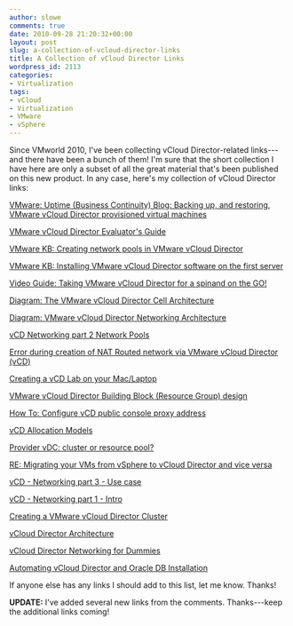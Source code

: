 ```yaml
---
author: slowe
comments: true
date: 2010-09-28 21:20:32+00:00
layout: post
slug: a-collection-of-vcloud-director-links
title: A Collection of vCloud Director Links
wordpress_id: 2113
categories:
- Virtualization
tags:
- vCloud
- Virtualization
- VMware
- vSphere
---
```


Since VMworld 2010, I've been collecting vCloud Director-related links---and there have been a bunch of them! I'm sure that the short collection I have here are only a subset of all the great material that's been published on this new product. In any case, here's my collection of vCloud Director links:

[VMware: Uptime (Business Continuity) Blog: Backing up, and restoring, VMware vCloud Director provisioned virtual machines](http://blogs.vmware.com/uptime/2010/09/backing-up-and-restoring-vmware-cloud-director-provisioned-virtual-machines.html)  

[VMware vCloud Director Evaluator's Guide](http://www.vmware.com/resources/techresources/10140)  

[VMware KB: Creating network pools in VMware vCloud Director](http://kb.vmware.com/kb/1026300)  

[VMware KB: Installing VMware vCloud Director software on the first server](http://kb.vmware.com/kb/1026381)  

[Video Guide: Taking VMware vCloud Director for a spinand on the GO!](http://www.hypervizor.com/2010/09/video-guide-taking-vmware-vcloud-director-for-a-spin-and-on-the-go/)  

[Diagram: The VMware vCloud Director Cell Architecture](http://www.hypervizor.com/2010/09/diagram-the-vmware-vcloud-director-cell-architecture/)  

[Diagram: VMware vCloud Director Networking Architecture](http://www.hypervizor.com/2010/09/diagram-vmware-vcloud-director-networking-architecture/)  

[vCD  Networking part 2  Network Pools](http://www.yellow-bricks.com/2010/09/09/vcd-networking-part-2-network-pools/)  

[Error during creation of NAT Routed network via VMware vCloud Director (vCD)](http://www.yellow-bricks.com/2010/09/10/error-during-creation-of-nat-routed-network-via-vmware-vcloud-director-vcd/)  

[Creating a vCD Lab on your Mac/Laptop](http://www.yellow-bricks.com/2010/09/13/creating-a-vcd-lab-on-your-maclaptop/)  

[VMware vCloud Director Building Block (Resource Group) design](http://www.virtual-blog.com/2010/09/vmware-vcloud-director-building-block-resource-group-design/)  

[How To: Configure vCD public console proxy address](http://www.virtual-blog.com/2010/09/how-to-configure-vcd-public-console-proxy-address/)  

[vCD  Allocation Models](http://www.yellow-bricks.com/2010/09/22/vcd-allocation-models/)  

[Provider vDC: cluster or resource pool?](http://frankdenneman.nl/2010/09/provider-vdc-cluster-or-resource-pool/)  

[RE: Migrating your VMs from vSphere to vCloud Director and vice versa](http://www.yellow-bricks.com/2010/09/21/re-migrating-your-vms-from-vsphere-to-vcloud-director-and-vice-versa/)  

[vCD - Networking part 3 - Use case](http://www.yellow-bricks.com/2010/09/15/vcd-networking-part-3-use-case/)  

[vCD - Networking part 1 - Intro](http://www.yellow-bricks.com/2010/09/07/vcd-networking-part-1-intro/)  

[Creating a VMware vCloud Director Cluster](http://vmwire.com/2010/09/18/creating-a-vmware-vcloud-director-cluster/)  

[vCloud Director Architecture](http://frankdenneman.nl/2010/09/vcloud-director-architecture/)  

[vCloud Director Networking for Dummies](http://it20.info/2010/09/vcloud-director-networking-for-dummies/)  

[Automating vCloud Director and Oracle DB Installation](http://www.virtuallyghetto.com/2010/09/automating-vcloud-director-and-oracle.html)

If anyone else has any links I should add to this list, let me know. Thanks!

**UPDATE:** I've added several new links from the comments. Thanks---keep the additional links coming!
